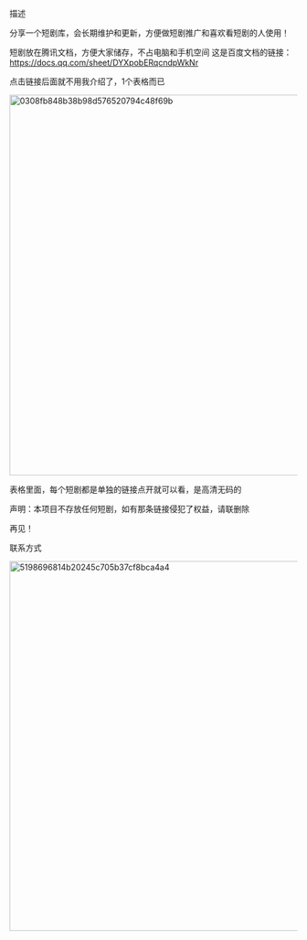 
描述

分享一个短剧库，会长期维护和更新，方便做短剧推广和喜欢看短剧的人使用！


短剧放在腾讯文档，方便大家储存，不占电脑和手机空间
这是百度文档的链接：
https://docs.qq.com/sheet/DYXpobERqcndpWkNr

点击链接后面就不用我介绍了，1个表格而已

<img width="529" height="666" alt="0308fb848b38b98d576520794c48f69b" src="https://github.com/user-attachments/assets/44082164-3383-4d64-9594-162fc71ba03e" />

表格里面，每个短剧都是单独的链接点开就可以看，是高清无码的

声明：本项目不存放任何短剧，如有那条链接侵犯了权益，请联删除

再见！



联系方式

<img width="684" height="647" alt="5198696814b20245c705b37cf8bca4a4" src="https://github.com/user-attachments/assets/2ec4b020-c775-4899-9c63-8b4e78d016d2" />
